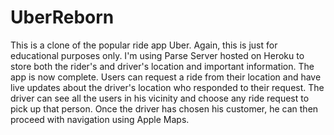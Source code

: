 # UberReborn
This is a clone of the popular ride app Uber. Again, this is just for educational purposes only. I'm using Parse Server 
hosted on Heroku to store both the rider's and driver's location and important information. The app is now complete. Users can request a ride from their location and have live updates about the driver's location who responded to their request. The driver can see all the users in his vicinity and choose any ride request to pick up that person. Once the driver has chosen his customer, he can then proceed with navigation using Apple Maps.
